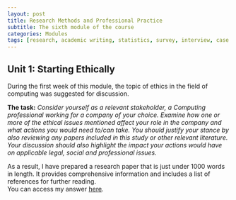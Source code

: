 ```yaml
---
layout: post
title: Research Methods and Professional Practice
subtitle: The sixth module of the course
categories: Modules
tags: [research, academic writing, statistics, survey, interview, case studies]
---
```

## Unit 1: Starting Ethically

During the first week of this module, the topic of ethics in the field of computing was suggested for discussion. <br>

**The task:** *Consider yourself as a relevant stakeholder, a Computing professional working for a company of your choice. Examine how one or more of the ethical issues mentioned affect your role in the company and what actions you would need to/can take. You should justify your stance by also reviewing any papers included in this study or other relevant literature. Your discussion should also highlight the impact your actions would have on applicable legal, social and professional issues.*<br>

As a result, I have prepared a research paper that is just under 1000 words in length. It provides comprehensive information and includes a list of references for further reading. <br> 
You can access my answer [here](https://github.com/Vasilisalook/vasilisalook.github.io/blob/main/ethics.docx).
